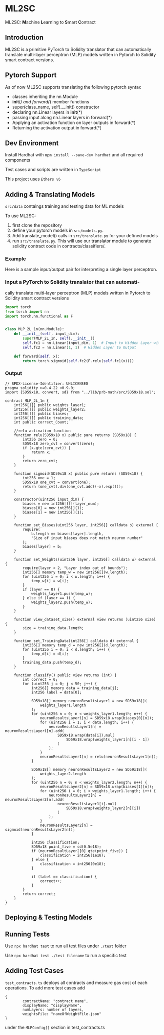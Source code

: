 # ML2SC

ML2SC: **M**achine **L**earning to **S**mart **C**ontract

## Introduction

ML2SC is a primitive PyTorch to Solidity translator that can automatically translate multi-layer perceptron (MLP) models written in Pytorch to Solidity smart contract versions.

## Pytorch Support

As of now ML2SC supports translating the following pytorch syntax

- classes inheriting the nn.Module
- **init**(_) and forward(_) member functions
- super(class_name, self).\_\_init() constructor
- declaring nn.Linear layers in **init**(\*)
- passing input along nn.Linear layers in forward(\*)
- Applying an activation function on layer outputs in forward(\*)
- Returning the activation output in forward(\*)

## Dev Environment

Install Hardhat with `npm install --save-dev hardhat` and all required components 

Test cases and scripts are written in `TypeScript`

This project uses `Ethers v6`



## Adding & Translating Models

```src/data``` contaings training and testing data for ML models

To use ML2SC:

1. first clone the repository
2. define your pytorch models in `src/models.py`.
3. Add translate_model() calls in `src/translate.py` for your defined models
4. run `src/translate.py`. This will use our translator module to generate solidity contract code in contracts/classifiers/.


### Example

Here is a sample input/output pair for interpreting a single layer perceptron.

### Input a PyTorch to Solidity translator that can automati-

cally translate multi-layer perceptron (MLP) models written in
Pytorch to Solidity smart contract versions

```python
import torch
from torch import nn
import torch.nn.functional as F


class MLP_2L_1n(nn.Module):
    def __init__(self, input_dim):
        super(MLP_2L_1n, self).__init__()
        self.fc1 = nn.Linear(input_dim, 1)  # Input to Hidden Layer with 1 neuron
        self.fc2 = nn.Linear(1, 1)  # Hidden Layer to Output

    def forward(self, x):
        return torch.sigmoid(self.fc2(F.relu(self.fc1(x))))
```

### Output

```solidity
// SPDX-License-Identifier: UNLICENSED
pragma solidity >=0.4.22 <0.9.0;
import {SD59x18, convert, sd} from "../lib/prb-math/src/SD59x18.sol";

contract MLP_2L_1n {
    int256[][] public weights_layer1;
    int256[][] public weights_layer2;
    int256[][] public biases;
    int256[][] public training_data;
    int public correct_Count;

    //relu activation function
    function relu(SD59x18 x) public pure returns (SD59x18) {
        int256 zero = 0;
        SD59x18 zero_cvt = convert(zero);
        if (x.gte(zero_cvt)) {
            return x;
        }
        return zero_cvt;
    }

    function sigmoid(SD59x18 x) public pure returns (SD59x18) {
        int256 one = 1;
        SD59x18 one_cvt = convert(one);
        return (one_cvt).div(one_cvt.add((-x).exp()));
    }

    constructor(uint256 input_dim) {
        biases = new int256[][](layer_num);
        biases[0] = new int256[](1);
        biases[1] = new int256[](1);
    }

    function set_Biases(uint256 layer, int256[] calldata b) external {
        require(
            b.length == biases[layer].length,
            "Size of input biases does not match neuron number"
        );
        biases[layer] = b;
    }

    function set_Weights(uint256 layer, int256[] calldata w) external {
        require(layer < 2, "Layer index out of bounds");
        int256[] memory temp_w = new int256[](w.length);
        for (uint256 i = 0; i < w.length; i++) {
            temp_w[i] = w[i];
        }
        if (layer == 0) {
            weights_layer1.push(temp_w);
        } else if (layer == 1) {
            weights_layer2.push(temp_w);
        }
    }

    function view_dataset_size() external view returns (uint256 size) {
        size = training_data.length;
    }

    function set_TrainingData(int256[] calldata d) external {
        int256[] memory temp_d = new int256[](d.length);
        for (uint256 i = 0; i < d.length; i++) {
            temp_d[i] = d[i];
        }
        training_data.push(temp_d);
    }

    function classify() public view returns (int) {
        int correct = 0;
        for (uint256 j = 0; j < 50; j++) {
            int256[] memory data = training_data[j];
            int256 label = data[0];

            SD59x18[] memory neuronResultsLayer1 = new SD59x18[](
                weights_layer1.length
            );
            for (uint256 n = 0; n < weights_layer1.length; n++) {
                neuronResultsLayer1[n] = SD59x18.wrap(biases[0][n]);
                for (uint256 i = 1; i < data.length; i++) {
                    neuronResultsLayer1[n] = neuronResultsLayer1[n].add(
                        SD59x18.wrap(data[i]).mul(
                            SD59x18.wrap(weights_layer1[n][i - 1])
                        )
                    );
                }
                neuronResultsLayer1[n] = relu(neuronResultsLayer1[n]);
            }

            SD59x18[] memory neuronResultsLayer2 = new SD59x18[](
                weights_layer2.length
            );
            for (uint256 n = 0; n < weights_layer2.length; n++) {
                neuronResultsLayer2[n] = SD59x18.wrap(biases[1][n]);
                for (uint256 i = 0; i < weights_layer1.length; i++) {
                    neuronResultsLayer2[n] = neuronResultsLayer2[n].add(
                        neuronResultsLayer1[i].mul(
                            SD59x18.wrap(weights_layer2[n][i])
                        )
                    );
                }
                neuronResultsLayer2[n] = sigmoid(neuronResultsLayer2[n]);
            }

            int256 classification;
            SD59x18 point_five = sd(0.5e18);
            if (neuronResultLayer2[0].gte(point_five)) {
                classification = int256(1e18);
            } else {
                classification = int256(0e18);
            }

            if (label == classification) {
                correct++;
            }
        }
        return correct;
    }
}
```

## Deploying & Testing Models

## Running Tests
Use `npx hardhat test` to run all test files under `./test` folder 

Use `npx hardhat test ./test filename` to run a specific test

## Adding Test Cases

`test_contracts.ts` deploys all contracts and measure gas cost of each operations. To add more test cases add 
```
{
        contractName: "contract name", 
        displayName: "displayName",   
        numLayers: number of layers,
        weightsFile: "nameOfWeightFile.json"
}
```
under the `MLPConfig[]` section in test_contracts.ts